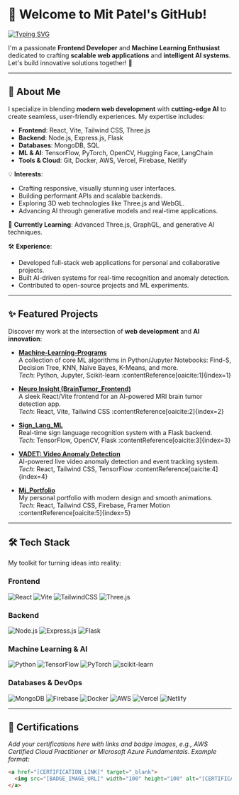 # 👋 Welcome to Mit Patel's GitHub!

[![Typing SVG](https://readme-typing-svg.demolab.com?font=Fira+Code&pause=100&width=435&lines=I'm+Mit+Patel;Frontend+Developer;ML+%26+AI+Enthusiast)](https://git.io/typing-svg)

I'm a passionate **Frontend Developer** and **Machine Learning Enthusiast** dedicated to crafting **scalable web applications** and **intelligent AI systems**. Let's build innovative solutions together! 🚀

---

## 🌟 About Me

I specialize in blending **modern web development** with **cutting-edge AI** to create seamless, user-friendly experiences. My expertise includes:

- **Frontend**: React, Vite, Tailwind CSS, Three.js  
- **Backend**: Node.js, Express.js, Flask  
- **Databases**: MongoDB, SQL  
- **ML & AI**: TensorFlow, PyTorch, OpenCV, Hugging Face, LangChain  
- **Tools & Cloud**: Git, Docker, AWS, Vercel, Firebase, Netlify  

💡 **Interests**:  
- Crafting responsive, visually stunning user interfaces.  
- Building performant APIs and scalable backends.  
- Exploring 3D web technologies like Three.js and WebGL.  
- Advancing AI through generative models and real-time applications.  

🌱 **Currently Learning**: Advanced Three.js, GraphQL, and generative AI techniques.

🛠 **Experience**:  
- Developed full-stack web applications for personal and collaborative projects.  
- Built AI-driven systems for real-time recognition and anomaly detection.  
- Contributed to open-source projects and ML experiments.

---

## ✨ Featured Projects

Discover my work at the intersection of **web development** and **AI innovation**:

- **[Machine-Learning-Programs](https://github.com/patelmj04/Machine-Learning-Programs)**  
  A collection of core ML algorithms in Python/Jupyter Notebooks: Find-S, Decision Tree, KNN, Naïve Bayes, K-Means, and more.  
  *Tech*: Python, Jupyter, Scikit-learn :contentReference[oaicite:1]{index=1}

- **[Neuro Insight (BrainTumor_Frontend)](https://github.com/patelmj04/BrainTumor_Frontend)**  
  A sleek React/Vite frontend for an AI-powered MRI brain tumor detection app.  
  *Tech*: React, Vite, Tailwind CSS :contentReference[oaicite:2]{index=2}

- **[Sign_Lang_ML](https://github.com/patelmj04/Sign_Lang_ML)**  
  Real-time sign language recognition system with a Flask backend.  
  *Tech*: TensorFlow, OpenCV, Flask :contentReference[oaicite:3]{index=3}

- **[VADET: Video Anomaly Detection](https://github.com/patelmj04/video-anomaly-detection)**  
  AI-powered live video anomaly detection and event tracking system.  
  *Tech*: React, Tailwind CSS, TensorFlow :contentReference[oaicite:4]{index=4}

- **[Mj_Portfolio](https://github.com/patelmj04/Mj_Portfolio)**  
  My personal portfolio with modern design and smooth animations.  
  *Tech*: React, Tailwind CSS, Firebase, Framer Motion :contentReference[oaicite:5]{index=5}

---

## 🛠️ Tech Stack

My toolkit for turning ideas into reality:

### Frontend
![React](https://img.shields.io/badge/react-%2320232a.svg?style=for-the-badge&logo=react&logoColor=%2361DAFB) 
![Vite](https://img.shields.io/badge/vite-%23646CFF.svg?style=for-the-badge&logo=vite&logoColor=white) 
![TailwindCSS](https://img.shields.io/badge/tailwindcss-%2338B2AC.svg?style=for-the-badge&logo=tailwind-css&logoColor=white) 
![Three.js](https://img.shields.io/badge/threejs-black?style=for-the-badge&logo=three.js&logoColor=white)

### Backend
![Node.js](https://img.shields.io/badge/node.js-6DA55F?style=for-the-badge&logo=node.js&logoColor=white) 
![Express.js](https://img.shields.io/badge/express.js-%23404d59.svg?style=for-the-badge&logo=express&logoColor=%2361DAFB) 
![Flask](https://img.shields.io/badge/flask-%23000.svg?style=for-the-badge&logo=flask&logoColor=white)

### Machine Learning & AI
![Python](https://img.shields.io/badge/python-3670A0?style=for-the-badge&logo=python&logoColor=ffdd54) 
![TensorFlow](https://img.shields.io/badge/TensorFlow-%23FF6F00.svg?style=for-the-badge&logo=TensorFlow&logoColor=white) 
![PyTorch](https://img.shields.io/badge/PyTorch-%23EE4C2C.svg?style=for-the-badge&logo=PyTorch&logoColor=white) 
![scikit-learn](https://img.shields.io/badge/scikit--learn-%23F7931E.svg?style=for-the-badge&logo=scikit-learn&logoColor=white)

### Databases & DevOps
![MongoDB](https://img.shields.io/badge/MongoDB-%234ea94b.svg?style=for-the-badge&logo=mongodb&logoColor=white) 
![Firebase](https://img.shields.io/badge/firebase-a08021?style=for-the-badge&logo=firebase&slogoColor=ffcd34) 
![Docker](https://img.shields.io/badge/docker-%230db7ed.svg?style=for-the-badge&logo=docker&logoColor=white) 
![AWS](https://img.shields.io/badge/AWS-%23FF9900.svg?style=for-the-badge&logo=amazon-aws&logoColor=white) 
![Vercel](https://img.shields.io/badge/vercel-%23000000.svg?style=for-the-badge&logo=vercel&logoColor=white) 
![Netlify](https://img.shields.io/badge/netlify-%23000000.svg?style=for-the-badge&logo=netlify&logoColor=#00C7B7)

---

## 🏅 Certifications

*Add your certifications here with links and badge images, e.g., AWS Certified Cloud Practitioner or Microsoft Azure Fundamentals. Example format:*

```markdown
<a href="[CERTIFICATION_LINK]" target="_blank">
  <img src="[BADGE_IMAGE_URL]" width="100" height="100" alt="[CERTIFICATION_NAME]" />
</a>
